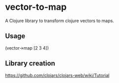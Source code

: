 # vector-to-map

A Clojure library to transform clojure vectors to maps.

## Usage

(vector->map [2 3 4]) 

## Library creation

https://github.com/clojars/clojars-web/wiki/Tutorial
